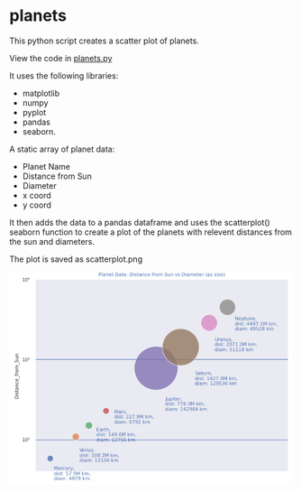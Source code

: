 # planets

This python script creates a scatter plot of planets.

View the code in [planets.py](planets.py) 

It uses the following libraries:
* matplotlib
* numpy
* pyplot
* pandas
* seaborn.

A static array of planet data:
* Planet Name
* Distance from Sun
* Diameter
* x coord
* y coord

It then adds the data to a pandas dataframe and uses the scatterplot() seaborn function to create a plot of the planets with relevent distances from the sun and diameters.

The plot is saved as scatterplot.png

![Planets Scatter](scatterplot.png)